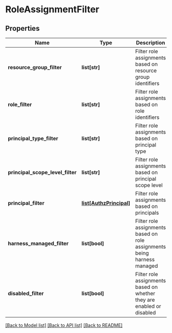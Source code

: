 # RoleAssignmentFilter

## Properties
Name | Type | Description | Notes
------------ | ------------- | ------------- | -------------
**resource_group_filter** | **list[str]** | Filter role assignments based on resource group identifiers | [optional] 
**role_filter** | **list[str]** | Filter role assignments based on role identifiers | [optional] 
**principal_type_filter** | **list[str]** | Filter role assignments based on principal type | [optional] 
**principal_scope_level_filter** | **list[str]** | Filter role assignments based on principal scope level | [optional] 
**principal_filter** | [**list[AuthzPrincipal]**](AuthzPrincipal.md) | Filter role assignments based on principals | [optional] 
**harness_managed_filter** | **list[bool]** | Filter role assignments based on role assignments being harness managed | [optional] 
**disabled_filter** | **list[bool]** | Filter role assignments based on whether they are enabled or disabled | [optional] 

[[Back to Model list]](../README.md#documentation-for-models) [[Back to API list]](../README.md#documentation-for-api-endpoints) [[Back to README]](../README.md)


